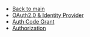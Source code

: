 - [Back to main](/)
- [OAuth2.0 & Identity Provider](/concepts/oauth2)
- [Auth Code Grant](/concepts/authcodegrant)
- [Authorization](/concepts/authorization)
